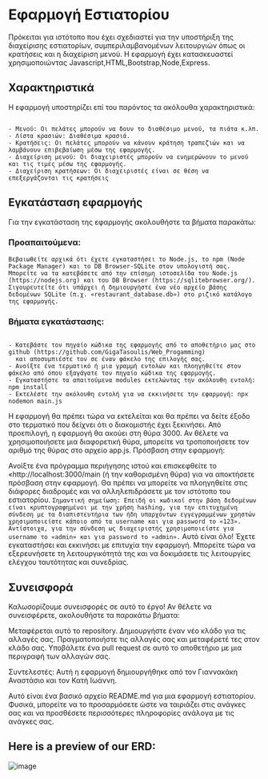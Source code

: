 # Εφαρμογή Εστιατορίου
Πρόκειται για ιστότοπο που έχει σχεδιαστεί για την υποστήριξη της διαχείρισης εστιατορίων, συμπεριλαμβανομένων λειτουργιών όπως οι κρατήσεις και η διαχείριση μενού. Η εφαρμογή έχει κατασκευαστεί χρησιμοποιώντας Javascript,HTML,Bootstrap,Node,Express.

## Χαρακτηριστικά
Η εφαρμογή υποστηρίζει επί του παρόντος τα ακόλουθα χαρακτηριστικά:

``` 

- Μενού: Οι πελάτες μπορούν να δουν το διαθέσιμο μενού, τα πιάτα κ.λπ.
- Λίστα κρασιών: Διαθέσιμα κρασιά.
- Κρατήσεις: Οι πελάτες μπορούν να κάνουν κράτηση τραπεζιών και να λαμβάνουν επιβεβαίωση μέσω της εφαρμογής.
- Διαχείριση μενού: Οι διαχειριστές μπορούν να ενημερώνουν το μενού και τις τιμές μέσω της εφαρμογής.
- Διαχείριση κρατήσεων: Οι διαχειριστές είναι σε θέση να επεξεργάζονται τις κρατήσεις

```



## Εγκατάσταση εφαρμογής
Για την εγκατάσταση της εφαρμογής ακολουθήστε τα βήματα παρακάτω:

### Προαπαιτούμενα:

```Βεβαιωθείτε αρχικά ότι έχετε εγκαταστήσει το Node.js, το npm (Node Package Manager) και το DB Browser-SQLite στον υπολογιστή σας. Μπορείτε να τα κατεβάσετε από την επίσημη ιστοσελίδα του Node.js (https://nodejs.org) και του DB Browser (https://sqlitebrowser.org/). Σιγουρευτείτε ότι υπάρχει ή δημιουργήστε ένα νέο αρχείο βάσης δεδομένων SQLite (π.χ. «restaurant_database.db») στο ριζικό κατάλογο της εφαρμογής.```

### Βήματα εγκατάστασης:
```

- Κατεβάστε τον πηγαίο κώδικα της εφαρμογής από το αποθετήριο μας στο github (https://github.com/GigaTasoulis/Web_Progamming) 
  και αποσυμπιέστε τον σε έναν φάκελο της επιλογής σας.
- Ανοίξτε ένα τερματικό ή μια γραμμή εντολών και πλοηγηθείτε στον φάκελο από όπου εξαγάγατε τον πηγαίο κώδικα της εφαρμογής.
- Εγκαταστήστε τα απαιτούμενα modules εκτελώντας την ακόλουθη εντολή: npm install
- Εκτελέστε την ακόλουθη εντολή για να εκκινήσετε την εφαρμογή: npx nodemon main.js 

```

Η εφαρμογή θα πρέπει τώρα να εκτελείται και θα πρέπει να δείτε έξοδο στο τερματικό που δείχνει ότι ο διακομιστής έχει ξεκινήσει.
Από προεπιλογή, η εφαρμογή θα ακούει στη θύρα 3000. Αν θέλετε να χρησιμοποιήσετε μια διαφορετική θύρα, μπορείτε να τροποποιήσετε τον αριθμό της θύρας στο αρχείο app.js.
Πρόσβαση στην εφαρμογή:

Ανοίξτε ένα πρόγραμμα περιήγησης ιστού και επισκεφθείτε το «http://localhost:3000/main (ή την καθορισμένη θύρα) για να αποκτήσετε πρόσβαση στην εφαρμογή.
Θα πρέπει να μπορείτε να πλοηγηθείτε στις διάφορες διαδρομές και να αλληλεπιδράσετε με τον ιστότοπο του εστιατορίου.
```Σημαντική σημείωση: Επειδή οι κωδικοί στην βάση δεδομένων είναι κρυπτογραφημένοι με την χρήση hashing, για την επιτυχημένη σύνδεση με τα διαπιστευτήρια των ήδη υπαρχόντων εγγεγραμμένων χρηστών χρησιμοποιείστε κάποιο από τα username και για password το «123». Αντίστοιχα, για την σύνδεση ως διαχειριστής χρησιμοποιείστε για username το «admin» και για password το «admin».```
Αυτό είναι όλο! Έχετε εγκαταστήσει και εκκινήσει με επιτυχία την εφαρμογή. Μπορείτε τώρα να εξερευνήσετε τη λειτουργικότητά της και να δοκιμάσετε τις λειτουργίες ελέγχου ταυτότητας και συνεδρίας.

## Συνεισφορά
Καλωσορίζουμε συνεισφορές σε αυτό το έργο! Αν θέλετε να συνεισφέρετε, ακολουθήστε τα παρακάτω βήματα:

Μεταφέρεται αυτό το repository.
Δημιουργήστε έναν νέο κλάδο για τις αλλαγές σας.
Πραγματοποιήστε τις αλλαγές σας και μεταφέρετέ τες στον κλάδο σας.
Υποβάλετε ένα pull request σε αυτό το αποθετήριο με μια περιγραφή των αλλαγών σας.

Συντελεστές:
Αυτή η εφαρμογή δημιουργήθηκε από τον Γιαννακάκη Αναστάσιο και τον Κατή Ιωάννη.


Αυτό είναι ένα βασικό αρχείο README.md για μια εφαρμογή εστιατορίου. Φυσικά, μπορείτε να το προσαρμόσετε ώστε να ταιριάζει στις ανάγκες σας και να προσθέσετε περισσότερες πληροφορίες ανάλογα με τις ανάγκες σας.

## Here is a preview of our ERD:

![image](https://github.com/GigaTasoulis/Web_Progamming/assets/119429929/77a19531-ff7c-46b0-b28b-cd76919dca8e)


